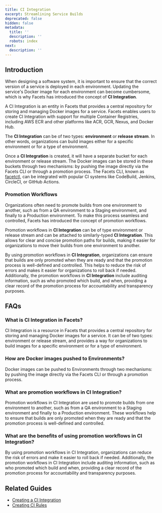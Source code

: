 ```yaml
---
title: CI Integration
excerpt: Streamlining Service Builds
deprecated: false
hidden: false
metadata:
  title: ''
  description: ''
  robots: index
next:
  description: ''
---
```

## Introduction

When designing a software system, it is important to ensure that the correct version of a service is deployed in each environment. Updating the service's Docker image for each environment can become cumbersome, which is why Facets has introduced the concept of **CI Integration**.

A CI Integration is an entity in Facets that provides a central repository for storing and managing Docker images for a service. Facets enables users to create CI Integration with support for multiple Container Registries, including AWS ECR and other platforms like ACR, GCR, Nexus, and Docker Hub.

The **CI Integration** can be of two types: **environment** or **release stream**. In other words, organizations can build images either for a specific environment or for a type of environment.

Once a **CI Integration** is created, it will have a separate bucket for each environment or release stream. The Docker images can be stored in these buckets through two mechanisms: by pushing the image directly via the Facets CLI or through a promotion process. The Facets CLI, known as [facetctl](https://readme.facets.cloud/docs/facets-cli-latest), can be integrated with popular CI systems like CodeBuild, Jenkins, CircleCI, or GitHub Actions.

### Promotion Workflows

Organizations often need to promote builds from one environment to another, such as from a QA environment to a Staging environment, and finally to a Production environment. To make this process seamless and controlled, Facets has introduced the concept of promotion workflows.

Promotion workflows in **CI Integration** can be of type environment or release stream and can be attached to similarly-typed **CI Integration**. This allows for clear and concise promotion paths for builds, making it easier for organizations to move their builds from one environment to another.

By using promotion workflows in **CI Integration**, organizations can ensure that builds are only promoted when they are ready and that the promotion process is well-defined and controlled. This helps to reduce the risk of errors and makes it easier for organizations to roll back if needed. Additionally, the promotion workflows in **CI Integration** include auditing information, such as who promoted which build, and when, providing a clear record of the promotion process for accountability and transparency purposes.

## FAQs

### What is CI Integration in Facets?

CI Integration is a resource in Facets that provides a central repository for storing and managing Docker images for a service. It can be of two types: environment or release stream, and provides a way for organizations to build images for a specific environment or for a type of environment.

### How are Docker images pushed to Environments?

Docker images can be pushed to Environments through two mechanisms: by pushing the image directly via the Facets CLI or through a promotion process. 

### What are promotion workflows in CI Integration?

Promotion workflows in CI Integration are used to promote builds from one environment to another, such as from a QA environment to a Staging environment and finally to a Production environment. These workflows help to ensure that builds are only promoted when they are ready and that the promotion process is well-defined and controlled.

### What are the benefits of using promotion workflows in CI Integration?

By using promotion workflows in CI Integration, organizations can reduce the risk of errors and make it easier to roll back if needed. Additionally, the promotion workflows in CI Integration include auditing information, such as who promoted which build and when, providing a clear record of the promotion process for accountability and transparency purposes.

## Related Guides

- [Creating a CI Integration](https://readme.facets.cloud/docs/creating-a-ci-integration)
- [Creating CI Rules](doc:ci-rules)